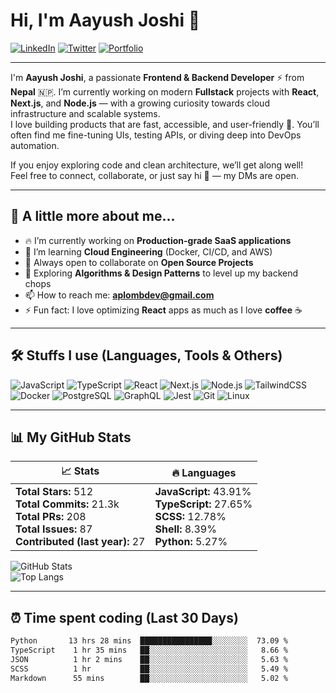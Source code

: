 # Hi, I'm Aayush Joshi 👋

<!-- Social Links -->
<p align="left">
  <a href="https://linkedin.com/in/aplombDev" target="_blank"><img alt="LinkedIn" src="https://img.shields.io/badge/LinkedIn-0A66C2?style=for-the-badge&logo=linkedin&logoColor=white"></a>
  <a href="https://twitter.com/aplombDev" target="_blank"><img alt="Twitter" src="https://img.shields.io/badge/Twitter-1DA1F2?style=for-the-badge&logo=twitter&logoColor=white"></a>
  <a href="https://aplombdev.com" target="_blank"><img alt="Portfolio" src="https://img.shields.io/badge/Portfolio-000000?style=for-the-badge&logo=vercel&logoColor=white"></a>
</p>

---

I'm **Aayush Joshi**, a passionate **Frontend & Backend Developer** ⚡ from **Nepal** 🇳🇵. I’m currently working on modern **Fullstack** projects with **React**, **Next.js**, and **Node.js** — with a growing curiosity towards cloud infrastructure and scalable systems.  
I love building products that are fast, accessible, and user-friendly 🚀. You’ll often find me fine-tuning UIs, testing APIs, or diving deep into DevOps automation.  

If you enjoy exploring code and clean architecture, we’ll get along well!  
Feel free to connect, collaborate, or just say hi 👋 — my DMs are open.

---

## 🦄 A little more about me...

- 🔥 I’m currently working on **Production-grade SaaS applications**
- 🌱 I’m learning **Cloud Engineering** (Docker, CI/CD, and AWS)
- 🤝 Always open to collaborate on **Open Source Projects**
- 🧠 Exploring **Algorithms & Design Patterns** to level up my backend chops
- 📫 How to reach me: **aplombdev@gmail.com**
- ⚡ Fun fact: I love optimizing **React** apps as much as I love **coffee** ☕

---

## 🛠️ Stuffs I use (Languages, Tools & Others)

![JavaScript](https://img.shields.io/badge/-JavaScript-F7DF1E?style=flat-square&logo=javascript&logoColor=black)
![TypeScript](https://img.shields.io/badge/-TypeScript-3178C6?style=flat-square&logo=typescript&logoColor=white)
![React](https://img.shields.io/badge/-React-61DAFB?style=flat-square&logo=react&logoColor=black)
![Next.js](https://img.shields.io/badge/-Next.js-000000?style=flat-square&logo=nextdotjs&logoColor=white)
![Node.js](https://img.shields.io/badge/-Node.js-339933?style=flat-square&logo=node.js&logoColor=white)
![TailwindCSS](https://img.shields.io/badge/-TailwindCSS-06B6D4?style=flat-square&logo=tailwindcss&logoColor=white)
![Docker](https://img.shields.io/badge/-Docker-2496ED?style=flat-square&logo=docker&logoColor=white)
![PostgreSQL](https://img.shields.io/badge/-PostgreSQL-4169E1?style=flat-square&logo=postgresql&logoColor=white)
![GraphQL](https://img.shields.io/badge/-GraphQL-E10098?style=flat-square&logo=graphql&logoColor=white)
![Jest](https://img.shields.io/badge/-Jest-C21325?style=flat-square&logo=jest&logoColor=white)
![Git](https://img.shields.io/badge/-Git-F05032?style=flat-square&logo=git&logoColor=white)
![Linux](https://img.shields.io/badge/-Linux-FCC624?style=flat-square&logo=linux&logoColor=black)

---

## 📊 My GitHub Stats

| 📈 Stats | 🔥 Languages |
|----------|--------------|
| **Total Stars:** 512  <br> **Total Commits:** 21.3k <br> **Total PRs:** 208 <br> **Total Issues:** 87 <br> **Contributed (last year):** 27 | **JavaScript:** 43.91% <br> **TypeScript:** 27.65% <br> **SCSS:** 12.78% <br> **Shell:** 8.39% <br> **Python:** 5.27% |

![GitHub Stats](https://github-readme-stats.vercel.app/api?username=aplombDev&show_icons=true&theme=radical&hide=stars,contribs)  
![Top Langs](https://github-readme-stats.vercel.app/api/top-langs/?username=aplombDev&layout=compact&theme=radical)

---

## ⏰ Time spent coding (Last 30 Days)

```txt
Python       13 hrs 28 mins  ████████████████░░░░░░░░  73.09 %
TypeScript    1 hr 35 mins   ██░░░░░░░░░░░░░░░░░░░░░░   8.66 %
JSON          1 hr 2 mins    ██░░░░░░░░░░░░░░░░░░░░░░   5.63 %
SCSS          1 hr           ██░░░░░░░░░░░░░░░░░░░░░░   5.49 %
Markdown      55 mins        ██░░░░░░░░░░░░░░░░░░░░░░   5.02 %
